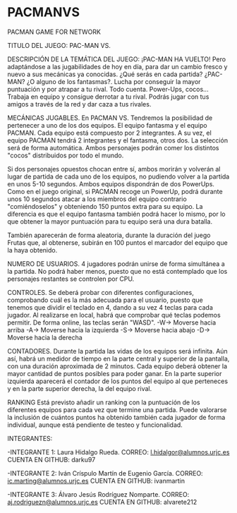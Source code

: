 ﻿# PACMANVS
PACMAN GAME FOR NETWORK

TITULO DEL JUEGO: PAC-MAN VS.

DESCRIPCIÓN DE LA TEMÁTICA DEL JUEGO: ¡PAC-MAN HA VUELTO! Pero adaptándose a las jugabilidades de hoy en día, para dar un cambio fresco y nuevo a sus mecánicas ya conocidas.
¿Qué serás en cada partida? ¿PAC-MAN? ¿O alguno de los fantasmas?. Lucha por conseguir la mayor puntuación y por atrapar a tu rival. Todo cuenta. Power-Ups, cocos... 
Trabaja en equipo y consigue derrotar a tu rival. Podrás jugar con tus amigos a través de la red y dar caza a tus rivales.

MECÁNICAS JUGABLES.
En PACMAN VS. Tendremos la posibilidad de pertenecer a uno de los dos equipos. El equipo fantasma y el equipo PACMAN. Cada equipo está compuesto por 2 integrantes. A su vez,
el equipo PACMAN tendrá 2 integrantes y el fantasma, otros dos. La selección será de forma automática. Ambos personajes podrán comer los distintos "cocos" distribuidos por 
todo el mundo.

Si dos personajes opuestos chocan entre sí, ambos morirán y volverán al lugar de partida de cada uno de los equipos, no pudiendo volver a la partida en unos 5-10 segundos.
Ambos equipos dispondrán de dos PowerUps. Como en el juego original, si PACMAN recoge un PowerUp, podrá durante unos 10 segundos atacar a los miembros del equipo contrario
"comiéndoselos" y obteniendo 150 puntos extra para su equipo. La diferencia es que el equipo fantasma también podrá hacer lo mismo, por lo que obtener la mayor puntuación
para tu equipo será una dura batalla. 

También aparecerán de forma aleatoria, durante la duración del juego Frutas que, al obtenerse, subirán en 100 puntos el marcador del equipo que la haya obtenido. 

NUMERO DE USUARIOS.
4 jugadores podrán unirse de forma simultánea a la partida. No podrá haber menos, puesto que no está contemplado que los personajes restantes se controlen por CPU.

CONTROLES.
Se deberá probar con diferentes configuraciones, comprobando cuál es la más adecuada para el usuario, puesto que tenemos que dividir el teclado en 4, dando a su vez 4
teclas para cada jugador. Al realizarse en local, habrá que comprobar qué teclas podemos permitir. De forma online, las teclas serán "WASD".
-W-> Moverse hacia arriba
-A-> Moverse hacia la izquierda
-S-> Moverse hacia abajo
-D-> Moverse hacia la derecha

CONTADORES.
Durante la partida las vidas de los equipos será infinita. Aún así, habrá un medidor de tiempo en la parte central y superior de la pantalla, con una duración aproximada
de 2 minutos. Cada equipo deberá obtener la mayor cantidad de puntos posibles para poder ganar. En la parte superior izquierda aparecerá el contador de los puntos del 
equipo al que perteneces y en la parte superior derecha, la del equipo rival.

RANKING
Está previsto añadir un ranking con la puntuación de los diferentes equipos para cada vez que termine una partida. Puede valorarse la inclusión de cuántos puntos ha
obtenido también cada jugador de forma individual, aunque está pendiente de testeo y funcionalidad.

INTEGRANTES: 

-INTEGRANTE 1: Laura Hidalgo Rueda. 			CORREO: l.hidalgor@alumnos.urjc.es 	CUENTA EN GITHUB: darku97

-INTEGRANTE 2: Iván Críspulo Martín de Eugenio García. 	CORREO: ic.marting@alumnos.urjc.es 	CUENTA EN GITHUB: ivanmartin

-INTEGRANTE 3: Álvaro Jesús Rodríguez Nomparte. 	CORREO: aj.rodriguezn@alumnos.urjc.es 	CUENTA EN GITHUB: alvarete212
